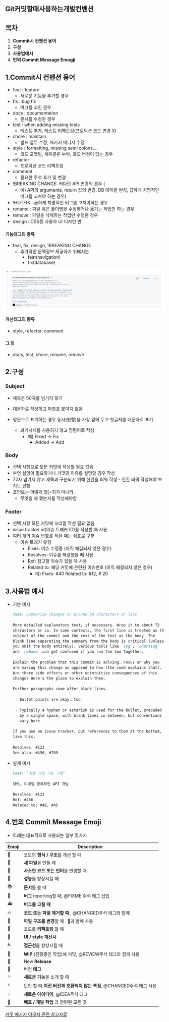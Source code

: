 ## Git커밋할때사용하는개발컨벤션

## 목차

1. **Commit시 컨벤션 용어**
2. **구성**
3. **사용법예시**
4. **번외 Commit Message Emogji**

## 1.Commit시 컨벤션 용어

- feat : feature
  - 새로운 기능을 추가할 경우
- fix : bug fix
  -  버그를 고친 경우
- docs : documentation
  - 문서를 수정한 경우 
- test : when adding missing tests
  - 테스트 추가, 테스트 리팩토링(프로덕션 코드 변경 X)
- chore : maintain
  - 빌드 업무 수정, 패키지 매니저 수정
- style : formatting, missing semi colons,...
  -  코드 포맷팅, 세미콜론 누락, 코드 변경이 없는 경우
- refactor
  - 프로덕션 코드 리팩토링
- comment 
  - 필요한 주석 추가 및 변경
- !BREAKING CHANGE: 커다란 API 변경의 경우 (
  - 예) API의 arguments, return 값의 변경, DB 테이블 변경, 급하게 치명적인 버그를 고쳐야 하는 경우)
- !HOTFIX : 급하게 치명적인 버그를 고쳐야하는 경우
- rename : 파일 혹은 폴더명을 수정하거나 옮기는 작업만 하는 경우
- remove : 파일을 삭제하는 작업만 수행한 경우
- design : CSS등 사용자 UI 디자인 변

#### 기능태그의 종류

- feat, fix, design, !BREAKING CHANGE 
  - 추가적인 문맥정보 제공하기 위해서는 	
    - feat(navigation)
    - fix(database)

![image-20211205184201710](Git커밋할때사용하는개발컨벤션.assets/image-20211205184201710.png)

#### 개선태그의 종류

- style, refactor, comment

#### 그 외

- docs, test, chore, rename, remove 

## 2.구성

### Subject

- 제목은 50자를 넘기지 않기
- 대문자로 작성하고 마침표 붙이지 않음

- 영문으로 표기하는 경우 동사(원형)을 가장 앞에 두고 첫글자를 대문자로 표기
  - 과거시제를 사용하지 않고 명령어로 작성
    - 예) Fixed -> Fix
      - Added -> Add

### Body

 -  선택 사항으로 모든 커밋에 작성할 필요 없음
 -  부연 설명이 필요하거나 커밋의 이유를 설명할 경우 작성
 -  72자 넘기지 않고 제목과 구분되기 위해 한칸을 띄워 작성
    	-  한칸 띄워 작성해야 보기도 편함
-  포인트는  어떻게 했는지가 아니라, 
   -  무엇을 왜 했는지를 작성해야함

### Footer

- 선택 사항 모든 커밋에 꼬리말 작성 필요 없음
- issue tracker id(이슈 트래커 ID)를 작성할 때 사용
- 여러 개의 이슈 번호를 적을 때는 쉼표로 구분
  - 이슈 트래커 유형
    - Fixes: 이슈 수정중 (아직 해결되지 않은 경우)
    - Resolves: 이슈를 해결했을 때 사용
    - Ref: 참고할 이슈가 있을 때 사용
    - Related to: 해당 커밋에 관련된 이슈번호 (아직 해결되지 않은 경우)
      - 예) Fixes: #40 Related to: #12, # 20

## 3.사용법 예시

- 기본 예시

  ```markdown
  feat: Summarize changes in around 50 characters or less
  
  More detailed explanatory text, if necessary. Wrap it to about 72
  characters or so. In some contexts, the first line is treated as the
  subject of the commit and the rest of the text as the body. The
  blank line separating the summary from the body is critical (unless
  you omit the body entirely); various tools like `log`, `shortlog`
  and `rebase` can get confused if you run the two together.
  
  Explain the problem that this commit is solving. Focus on why you
  are making this change as opposed to how (the code explains that).
  Are there side effects or other unintuitive consequenses of this
  change? Here's the place to explain them.
  
  Further paragraphs come after blank lines.
  
   - Bullet points are okay, too
  
   - Typically a hyphen or asterisk is used for the bullet, preceded
     by a single space, with blank lines in between, but conventions
     vary here
  
  If you use an issue tracker, put references to them at the bottom,
  like this:
  
  Resolves: #123
  See also: #456, #789
  ```

- 실제 예시

  ```markdown
  Feat: "회원 가입 기능 구현"
  
  SMS, 이메일 중복확인 API 개발
  
  Resolves: #123
  Ref: #456
  Related to: #48, #45
  ```

## 4.번외 Commit Message Emoji

- 아래는 대표적으로 사용되는 일부 몇가지

| Emoji | Description                                                  |
| ----- | ------------------------------------------------------------ |
| 🎨     | 코드의 **형식 / 구조**를 개선 할 때                          |
| 📰     | **새 파일**을 만들 때                                        |
| 📝     | **사소한 코드 또는 언어**를 변경할 때                        |
| 🐎     | **성능**을 향상시킬 때                                       |
| 📚     | **문서**를 쓸 때                                             |
| 🐛     | **버그** reporting할 때, @FIXME 주석 태그 삽입               |
| 🚑     | **버그를 고칠 때**                                           |
| 🔥     | **코드 또는 파일 제거할 때** , @CHANGED주석 태그와 함께      |
| 🚜     | **파일 구조를 변경**할 때 . 🎨과 함께 사용                    |
| 🔨     | 코드를 **리팩토링** 할 때                                    |
| 💄     | **UI / style 개선시**                                        |
| ♿️     | **접근성**을 향상시킬 때                                     |
| 🚧     | **WIP** (진행중인 작업)에 커밋, @REVIEW주석 태그와 함께 사용 |
| 💎     | New **Release**                                              |
| 🔖     | 버전 **태그**                                                |
| ✨     | **새로운 기능**을 소개 할 때                                 |
| ⚡️     | 도입 할 때 **이전 버전과 호환되지 않는 특징**, @CHANGED주석 태그 사용 |
| 💡     | **새로운 아이디어**, @IDEA주석 태그                          |
| 🚀     | **배포 / 개발 작업** 과 관련된 모든 것                       |

[커밋 메시지 이모지 관련 참고자료](https://treasurebear.tistory.com/70)

